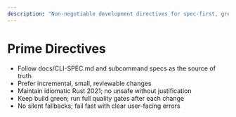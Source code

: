 ```yaml
---
description: "Non-negotiable development directives for spec-first, green builds"
---
```


# Prime Directives

- Follow docs/CLI-SPEC.md and subcommand specs as the source of truth
- Prefer incremental, small, reviewable changes
- Maintain idiomatic Rust 2021; no unsafe without justification
- Keep build green; run full quality gates after each change
- No silent fallbacks; fail fast with clear user-facing errors
